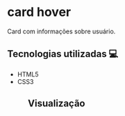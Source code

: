 # card hover
Card com informações sobre usuário.

## Tecnologias utilizadas 💻 

<ul>
  <li>HTML5</li>
  <li>CSS3</li>
<ul>
  
 ## Visualização
